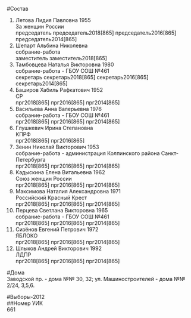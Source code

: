 #Состав  
1. Летова Лидия Павловна 1955  
    За женщин России  
    председатель председатель2018[865] председатель2016[865] председатель2014[865]  
2. Шепарт Альбина Николевна  
    собрание-работа  
    заместитель заместитель2018[865]  
3. Тамбовцева Наталья Викторовна 1980  
    собрание-работа - ГБОУ СОШ №461  
    секретарь секретарь2018[865] секретарь2016[865] секретарь2014[865]  
4. Баширов Хабиль Рафкатович 1952  
    СР  
    прг2018[865] прг2016[865] прг2014[865]  
5. Васильева Анна Валерьевна 1976  
    собрание-работа - ГБОУ СОШ №461  
    прг2018[865] прг2016[865] прг2014[865]  
6. Глушкевич Ирина Степановна  
    КПРФ  
    прг2018[865] прг2016[865]  
7. Зенин Николай Викторович 1953  
    собрание-работа - администрация Колпинского района Санкт-Петербурга  
    прг2018[865] прг2016[865] прг2014[865]  
8. Кадыскина Елена Витальевна 1962  
    Союз женщин России  
    прг2018[865] прг2016[865] прг2014[865]  
9. Максимова Наталия Александровна 1971  
    Российский Красный Крест  
    прг2018[865] прг2016[865] прг2014[865]  
10. Перцева Светлана Викторовна 1965  
    собрание-работа - ГБОУ СОШ №461  
    прг2018[865] прг2016[865] прг2014[865]  
11. Сизёнов Евгений Петрович 1972  
    ЯБЛОКО  
    прг2018[865] прг2016[865] прг2014[865]  
12. Шлыков Андрей Викторович 1992  
    ЛДПР  
    прг2018[865] прг2016[865] прг2014[865]  

#Дома  
Заводской пр. - дома №№ 30, 32; ул. Машиностроителей - дома №№ 2/24, 3,5,6.  
  
#Выборы-2012  
##Номер УИК  
661  
